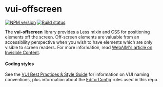 # vui-offscreen
[![NPM version][npm-image]][npm-url]
[![Build status][ci-image]][ci-url]

The **vui-offscreen** library provides a Less mixin and CSS for positioning elements off the screen. 
Off-screen elements are valuable from an accessibility perspective when you wish to have elements which are only visible to screen readers. For more information, read [WebAIM's article on Invisible Content](http://webaim.org/techniques/css/invisiblecontent/).

#### Coding styles
See the [VUI Best Practices & Style Guide](https://github.com/Brightspace/valence-ui-docs/wiki/Best-Practices-&-Style-Guide) for information on VUI naming conventions, plus information about the [EditorConfig](http://editorconfig.org) rules used in this repo.

[npm-url]: https://npmjs.org/package/vui-offscreen
[npm-image]: https://img.shields.io/npm/v/vui-offscreen.svg
[ci-image]: https://travis-ci.org/Brightspace/valence-ui-offscreen.svg?branch=master
[ci-url]: https://travis-ci.org/Brightspace/valence-ui-offscreen
